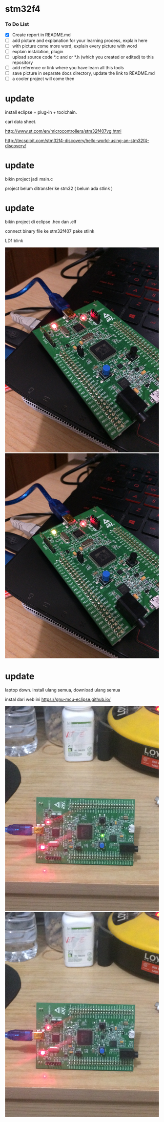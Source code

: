 # stm32f4

### To Do List
- [x] Create report in README.md  
- [ ] add picture and explanation for your learning process, explain here  
- [ ] with picture come more word, explain every picture with word  
- [ ] explain instalation, plugin  
- [ ] upload source code *.c and or *.h (which you created or edited) to this repository  
- [ ] add reference or link where you have learn all this tools  
- [ ] save picture in separate docs directory, update the link to README.md  
- [ ] a cooler project will come then  

# update
install eclipse + plug-in + toolchain.

cari data sheet.

http://www.st.com/en/microcontrollers/stm32f407vg.html 

http://tecsploit.com/stm32f4-discovery/hello-world-using-an-stm32f4-discovery/


# update
bikin project jadi main.c 

project belum ditransfer ke stm32 ( belum ada stlink )


# update
bikin project di eclipse .hex dan .elf

connect binary file ke stm32f407 pake stlink

LD1 blink

![LD1 Blink (1)](https://github.com/kevinsagita/stm32f4/blob/master/gambar/blink%20LD1.1.JPG)
![LD1 Blink (2)](https://github.com/kevinsagita/stm32f4/blob/master/gambar/blink%20LD1.2.JPG)


# update
laptop down. install ulang semua, download ulang semua

instal dari web ini https://gnu-mcu-eclipse.github.io/

![LD4 Blink (1)](https://github.com/kevinsagita/stm32f4/blob/master/gambar/blink1.JPG)
![LD4 Blink (2)](https://github.com/kevinsagita/stm32f4/blob/master/gambar/blink2.JPG)
